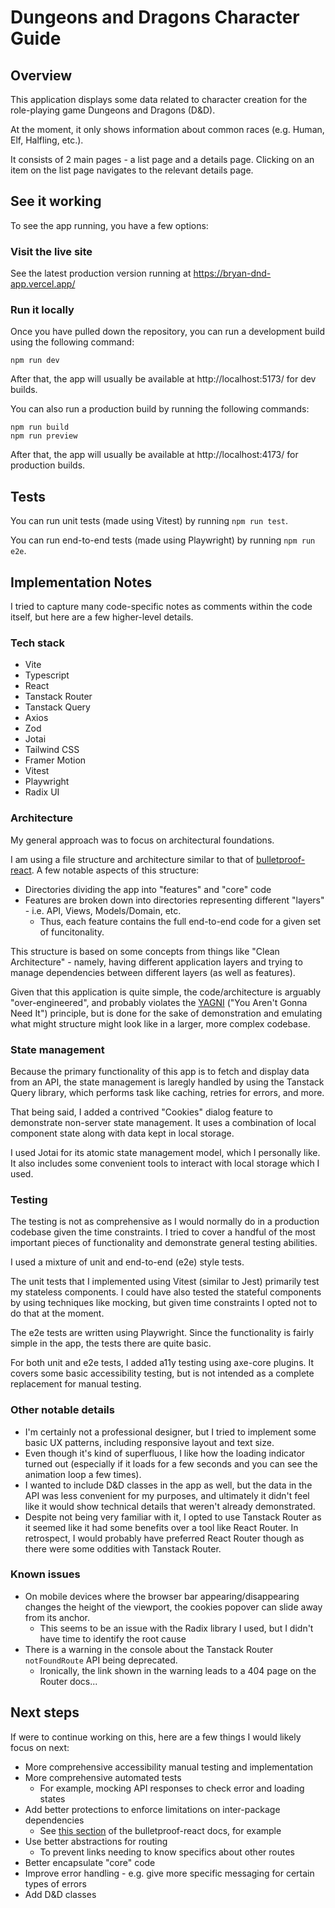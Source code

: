 # Dungeons and Dragons Character Guide

## Overview

This application displays some data related to character creation for the role-playing game Dungeons and Dragons (D&D).

At the moment, it only shows information about common races (e.g. Human, Elf, Halfling, etc.).

It consists of 2 main pages - a list page and a details page.
Clicking on an item on the list page navigates to the relevant details page.

## See it working

To see the app running, you have a few options:

### Visit the live site

See the latest production version running at https://bryan-dnd-app.vercel.app/

### Run it locally

Once you have pulled down the repository, you can run a development build using the following command:

```
npm run dev
```

After that, the app will usually be available at http://localhost:5173/ for dev builds.

You can also run a production build by running the following commands:

```
npm run build
npm run preview
```

After that, the app will usually be available at http://localhost:4173/ for production builds.

## Tests

You can run unit tests (made using Vitest) by running `npm run test`.

You can run end-to-end tests (made using Playwright) by running `npm run e2e`.

## Implementation Notes

I tried to capture many code-specific notes as comments within the code itself, but here are a few higher-level details.

### Tech stack

- Vite
- Typescript
- React
- Tanstack Router
- Tanstack Query
- Axios
- Zod
- Jotai
- Tailwind CSS
- Framer Motion
- Vitest
- Playwright
- Radix UI

### Architecture

My general approach was to focus on architectural foundations.

I am using a file structure and architecture similar to that of [bulletproof-react](https://github.com/alan2207/bulletproof-react).
A few notable aspects of this structure:

- Directories dividing the app into "features" and "core" code
- Features are broken down into directories representing different "layers" - i.e. API, Views, Models/Domain, etc.
  - Thus, each feature contains the full end-to-end code for a given set of funcitonality.

This structure is based on some concepts from things like "Clean Architecture" - namely, having different application layers and trying to manage dependencies between different layers (as well as features).

Given that this application is quite simple, the code/architecture is arguably "over-engineered", and probably violates the [YAGNI](https://en.wikipedia.org/wiki/You_aren%27t_gonna_need_it) ("You Aren't Gonna Need It") principle, but is done for the sake of demonstration and emulating what might structure might look like in a larger, more complex codebase.

### State management

Because the primary functionality of this app is to fetch and display data from an API, the state management is laregly handled by using the Tanstack Query library, which performs task like caching, retries for errors, and more.

That being said, I added a contrived "Cookies" dialog feature to demonstrate non-server state management.
It uses a combination of local component state along with data kept in local storage.

I used Jotai for its atomic state management model, which I personally like.
It also includes some convenient tools to interact with local storage which I used.

### Testing

The testing is not as comprehensive as I would normally do in a production codebase given the time constraints. I tried to cover a handful of the most important pieces of functionality and demonstrate general testing abilities.

I used a mixture of unit and end-to-end (e2e) style tests.

The unit tests that I implemented using Vitest (similar to Jest) primarily test my stateless components.
I could have also tested the stateful components by using techniques like mocking, but given time constraints I opted not to do that at the moment.

The e2e tests are written using Playwright.
Since the functionality is fairly simple in the app, the tests there are quite basic.

For both unit and e2e tests, I added a11y testing using axe-core plugins.
It covers some basic accessibility testing, but is not intended as a complete replacement for manual testing.

### Other notable details

- I'm certainly not a professional designer, but I tried to implement some basic UX patterns, including responsive layout and text size.
- Even though it's kind of superfluous, I like how the loading indicator turned out (especially if it loads for a few seconds and you can see the animation loop a few times).
- I wanted to include D&D classes in the app as well, but the data in the API was less convenient for my purposes, and ultimately it didn't feel like it would show technical details that weren't already demonstrated.
- Despite not being very familiar with it, I opted to use Tanstack Router as it seemed like it had some benefits over a tool like React Router. In retrospect, I would probably have preferred React Router though as there were some oddities with Tanstack Router.

### Known issues

- On mobile devices where the browser bar appearing/disappearing changes the height of the viewport, the cookies popover can slide away from its anchor.
  - This seems to be an issue with the Radix library I used, but I didn't have time to identify the root cause
- There is a warning in the console about the Tanstack Router `notFoundRoute` API being deprecated.
  - Ironically, the link shown in the warning leads to a 404 page on the Router docs...

## Next steps

If were to continue working on this, here are a few things I would likely focus on next:

- More comprehensive accessibility manual testing and implementation
- More comprehensive automated tests
  - For example, mocking API responses to check error and loading states
- Add better protections to enforce limitations on inter-package dependencies
  - See [this section](https://github.com/alan2207/bulletproof-react/blob/master/docs/project-structure.md) of the bulletproof-react docs, for example
- Use better abstractions for routing
  - To prevent links needing to know specifics about other routes
- Better encapsulate "core" code
- Improve error handling - e.g. give more specific messaging for certain types of errors
- Add D&D classes
